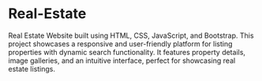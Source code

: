 # Real-Estate
Real Estate Website built using HTML, CSS, JavaScript, and Bootstrap. This project showcases a responsive and user-friendly platform for listing properties with dynamic search functionality. It features property details, image galleries, and an intuitive interface, perfect for showcasing real estate listings.
